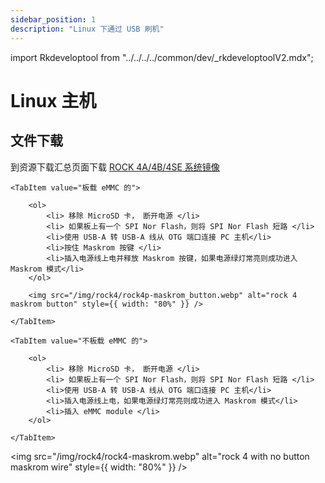 ```yaml
---
sidebar_position: 1
description: "Linux 下通过 USB 刷机"
---
```


import Rkdeveloptool from "../../../../common/dev/\_rkdeveloptoolV2.mdx";

# Linux 主机

## 文件下载

到资源下载汇总页面下载 [ROCK 4A/4B/4SE 系统镜像](../../download)

<Rkdeveloptool model="rock-4se" release_num="38" desktop="xfce" platform="linux" loader="rk3399_loader_spinor_v1.15.114.bin">

<Tabs queryString="model">

    <TabItem value="板载 eMMC 的">

        <ol>
            <li> 移除 MicroSD 卡， 断开电源 </li>
            <li> 如果板上有一个 SPI Nor Flash，则将 SPI Nor Flash 短路 </li>
            <li>使用 USB-A 转 USB-A 线从 OTG 端口连接 PC 主机</li>
            <li>按住 Maskrom 按键 </li>
            <li>插入电源线上电并释放 Maskrom 按键，如果电源绿灯常亮则成功进入 Maskrom 模式</li>
        </ol>

        <img src="/img/rock4/rock4p-maskrom_button.webp" alt="rock 4 maskrom button" style={{ width: "80%" }} />

    </TabItem>

    <TabItem value="不板载 eMMC 的">

        <ol>
            <li> 移除 MicroSD 卡， 断开电源 </li>
            <li> 如果板上有一个 SPI Nor Flash，则将 SPI Nor Flash 短路 </li>
            <li>使用 USB-A 转 USB-A 线从 OTG 端口连接 PC 主机</li>
            <li>插入电源线上电，如果电源绿灯常亮则成功进入 Maskrom 模式</li>
            <li>插入 eMMC module </li>
        </ol>

    </TabItem>

</Tabs>

<img src="/img/rock4/rock4-maskrom.webp" alt="rock 4 with no button maskrom wire" style={{ width: "80%" }} />

</Rkdeveloptool>
